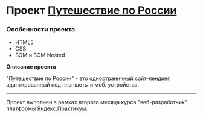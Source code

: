 # Проект [Путешествие по России](https://sirobg.github.io/russian-travel/index.html)

### Особенности проекта
* HTML5
* CSS
* БЭМ и БЭМ Nested

**Описание проекта**

"Путешествие по России" - это одностраничный сайт-лендинг, адаптированный под планшеты и моб. устройства.

---

Проект выполнен в рамках второго месяца курса "веб-разработчик" платформы [Яндекс.Практикум](https://praktikum.yandex.ru "Яндекс.Практикум").
